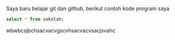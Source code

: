 
Saya baru belajar git dan github, berikut contoh kode program saya
```sql
select * from sekolah;
```
 wbwbcsjbchsacvacvgscvhsacvacvsacjsvahc